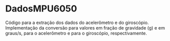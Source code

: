 # DadosMPU6050
Código para a extração dos dados do acelerômetro e do giroscópio. Implementação da conversão para valores em fração de gravidade (g) e em graus/s, para o acelerômetro e para o giroscópio, respectivamente.
